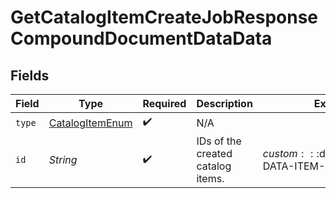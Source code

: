 # GetCatalogItemCreateJobResponseCompoundDocumentDataData


## Fields

| Field                                                         | Type                                                          | Required                                                      | Description                                                   | Example                                                       |
| ------------------------------------------------------------- | ------------------------------------------------------------- | ------------------------------------------------------------- | ------------------------------------------------------------- | ------------------------------------------------------------- |
| `type`                                                        | [CatalogItemEnum](../../models/components/CatalogItemEnum.md) | :heavy_check_mark:                                            | N/A                                                           |                                                               |
| `id`                                                          | *String*                                                      | :heavy_check_mark:                                            | IDs of the created catalog items.                             | $custom:::$default:::SAMPLE-DATA-ITEM-1                       |